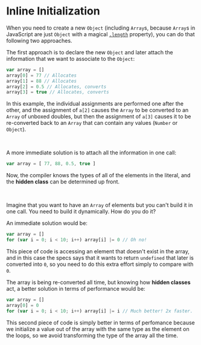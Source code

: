 # Inline Initialization

When you need to create a new `Object` (including `Array`s, because `Array`s in JavaScript are just `Object` with a magical [`.length`](https://developer.mozilla.org/en-US/docs/Web/JavaScript/Reference/Global_Objects/Array/length) property), you can do that following two approaches.

The first approach is to declare the new `Object` and later attach the information that we want to associate to the `Object`:

```js
var array = []
array[0] = 77 // Allocates
array[1] = 88 // Allocates
array[2] = 0.5 // Allocates, converts
array[3] = true // Allocates, converts
```

In this example, the individual assignments are performed one after the other, and the assignment of `a[2]` causes the `Array` to be converted to an `Array` of unboxed doubles, but then the assignment of `a[3]` causes it to be re-converted back to an `Array` that can contain any values (`Number` or `Object`).

<br>

A more immediate solution is to attach all the information in one call:

```js
var array = [ 77, 88, 0.5, true ]
```

Now, the compiler knows the types of all of the elements in the literal, and the **hidden class** can be determined up front.

<br>

Imagine that you want to have an `Array` of elements but you can't build it in one call. You need to build it dynamically. How do you do it?

An immediate solution would be:

```js
var array = []
for (var i = 0; i < 10; i++) array[i] |= 0 // Oh no!
```

This piece of code is accessing an element that doesn't exist in the array, and in this case the specs says that it wants to return `undefined` that later is converted into `0`, so you need to do this extra effort simply to compare with `0`.


The array is being re-converted all time, but knowing how **hidden classes** act, a better solution in terms of performance would be:

```js
var array = []
array[0] = 0
for (var i = 0; i < 10; i++) array[i] |= i // Much better! 2x faster.
```
 
This second piece of code is simply better in terms of perfomance because we initialize a value out of the array with the same type as the element on the loops, so we avoid transforming the type of the array all the time.
